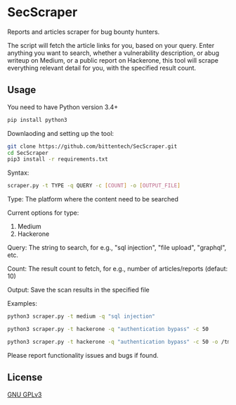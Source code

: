 # SecScraper

Reports and articles scraper for bug bounty hunters.

The script will fetch the article links for you, based on your query. Enter anything you want to search, whether a vulnerability description, or abug writeup on Medium, or a public report on Hackerone, this tool will scrape everything relevant detail for you, with the specified result count.

## Usage

You need to have Python version 3.4+

```bash
pip install python3
```
Downlaoding and setting up the tool:

```bash
git clone https://github.com/bittentech/SecScraper.git
cd SecScraper
pip3 install -r requirements.txt
```

Syntax: 
```bash
scraper.py -t TYPE -q QUERY -c [COUNT] -o [OUTPUT_FILE]
```
Type: The platform where the content need to be searched

Current options for type:
1. Medium
2. Hackerone

Query: The string to search, for e.g., "sql injection", "file upload", "graphql", etc.

Count: The result count to fetch, for e.g., number of articles/reports (defaut: 10)

Output: Save the scan results in the specified file

Examples: 
```bash
python3 scraper.py -t medium -q "sql injection"

python3 scraper.py -t hackerone -q "authentication bypass" -c 50

python3 scraper.py -t hackerone -q "authentication bypass" -c 50 -o /tmp/output.txt
```
Please report functionality issues and bugs if found.

## License
[GNU GPLv3](https://www.gnu.org/licenses/gpl-3.0.en.html)
